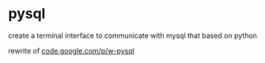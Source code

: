 pysql
=====
create a terminal interface to communicate with mysql that based on python

rewrite of [code.google.com/p/w-pysql](https://code.google.com/p/w-pysql/)
